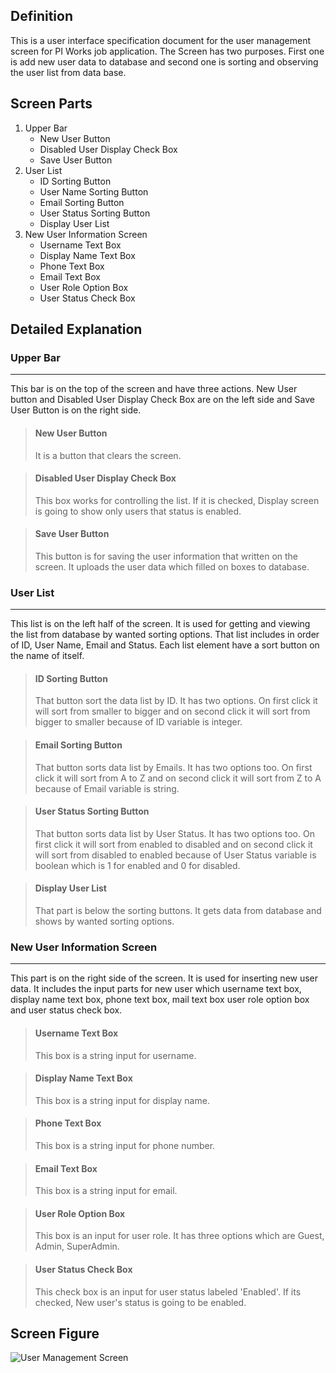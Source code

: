 ## Definition
This is a user interface specification document for the user management screen for PI Works job application. The Screen has two purposes. First one is add new user data to database and second one is sorting and observing the user list from data base. 

## Screen Parts
1. Upper Bar
   - New User Button
   - Disabled User Display Check Box
   - Save User Button
2. User List
   - ID Sorting Button
   - User Name Sorting Button
   - Email Sorting Button
   - User Status Sorting Button
   - Display User List
3. New User Information Screen
   - Username Text Box
   - Display Name Text Box
   - Phone Text Box
   - Email Text Box
   - User Role Option Box
   - User Status Check Box

## Detailed Explanation
  ### Upper Bar
  -------------
  This bar is on the top of the screen and have three actions. New User button and Disabled User Display Check Box are on the left side and Save User Button is on the right side.

  >#### New User Button
  >It is a button that clears the screen.

  >#### Disabled User Display Check Box
  >This box works for controlling the list. If it is checked, Display screen is going to show only users that status is enabled.

  >#### Save User Button
  >This button is for saving the user information that written on the screen. It uploads the user data which filled on boxes to database.


  ### User List
  -------------
  This list is on the left half of the screen. It is used for getting and viewing the list from database by wanted sorting options. That list includes in order of ID, User Name, Email and Status. Each list element have a sort button on the name of itself.

  >#### ID Sorting Button
  >That button sort the data list by ID. It has two options. On first click it will sort from smaller to bigger and on second click it will sort from bigger to smaller because of ID variable is integer.

  >#### Email Sorting Button
  >That button sorts data list by Emails. It has two options too. On first click it will sort from A to Z and on second click it will sort from Z to A because of Email variable is string.

  >#### User Status Sorting Button
  >That button sorts data list by User Status. It has two options too. On first click it will sort from enabled to disabled and on second click it will sort from disabled to enabled because of User Status variable is boolean which is 1 for enabled and 0 for disabled.

  >#### Display User List
  >That part is below the sorting buttons. It gets data from database and shows by wanted sorting options.


  ### New User Information Screen
  -------------------------------
  This part is on the right side of the screen. It is used for inserting new user data. It includes the input parts for new user which username text box, display name text box, phone text box, mail text box user role option box and user status check box.

  >#### Username Text Box
  >This box is a string input for username.
 
  >#### Display Name Text Box
  >This box is a string input for display name.
 
  >#### Phone Text Box
  >This box is a string input for phone number.
 
  >#### Email Text Box
  >This box is a string input for email.
 
  >#### User Role Option Box
  >This box is an input for user role. It has three options which are Guest, Admin, SuperAdmin. 
 
  >#### User Status Check Box
  >This check box is an input for user status labeled 'Enabled'. If its checked, New user's status is going to be enabled.
 

## Screen Figure
![User Management Screen](/UMS.png)

